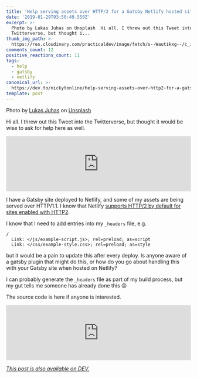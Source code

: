 ```yaml
---
title: 'Help serving assets over HTTP/2 for a Gatsby Netlify hosted site '
date: '2019-01-29T03:50:49.550Z'
excerpt: >-
  Photo by Lukas Juhas on Unsplash  Hi all. I threw out this Tweet into the
  Twitterverse, but thought i...
thumb_img_path: >-
  https://res.cloudinary.com/practicaldev/image/fetch/s--Wautikxg--/c_imagga_scale,f_auto,fl_progressive,h_420,q_auto,w_1000/https://thepracticaldev.s3.amazonaws.com/i/244k7ct9qj9jnvd4otjd.jpg
comments_count: 12
positive_reactions_count: 11
tags:
  - help
  - gatsby
  - netlify
canonical_url: >-
  https://dev.to/nickytonline/help-serving-assets-over-http2-for-a-gatsby-netlify-hosted-site--nc3
template: post
---
```



Photo by [Lukas Juhas](https://unsplash.com/photos/2JJz3u_R_Ik?utm_source=unsplash&utm_medium=referral&utm_content=creditCopyText) on [Unsplash](https://unsplash.com/search/photos/help?utm_source=unsplash&utm_medium=referral&utm_content=creditCopyText)

Hi all. I threw out this Tweet into the Twitterverse, but thought it would be wise to ask for help here as well.


<iframe class="liquidTag" src="https://dev.to/embed/twitter?args=1090084616189423616" style="border: 0; width: 100%;"></iframe>


I have a Gatsby site deployed to Netlify, and some of my assets are being served over HTTP/1.1. I know that Netlify [supports HTTP/2 by default for sites enabled with HTTP2](https://www.netlify.com/blog/2017/07/18/http/2-server-push-on-netlify/).

I know that I need to add entries into my 
`_headers`
 file, e.g.


```
/
  Link: </js/example-script.js>; rel=preload; as=script
  Link: </css/example-style.css>; rel=preload; as=style
```


but it would be a pain to update this after every deploy. Is anyone aware of a gatsby plugin that might do this, or how do you go about handling this with your Gatsby site when hosted on Netlify?

I can probably generate the 
`_headers`
 file as part of my build process, but my gut tells me someone has already done this 😉

The source code is here if anyone is interested.


<iframe class="liquidTag" src="https://dev.to/embed/github?args=https%3A%2F%2Fgithub.com%2Fnickytonline%2Fwww.iamdeveloper.com" style="border: 0; width: 100%;"></iframe>


*[This post is also available on DEV.](https://dev.to/nickytonline/help-serving-assets-over-http2-for-a-gatsby-netlify-hosted-site--nc3)*


<script>
const parent = document.getElementsByTagName('head')[0];
const script = document.createElement('script');
script.type = 'text/javascript';
script.src = 'https://cdnjs.cloudflare.com/ajax/libs/iframe-resizer/4.1.1/iframeResizer.min.js';
script.charset = 'utf-8';
script.onload = function() {
    window.iFrameResize({}, '.liquidTag');
};
parent.appendChild(script);
</script>    
